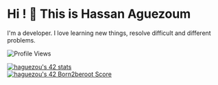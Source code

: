 # Hi ! 👋 This is Hassan Aguezoum 

I'm a developer. I love learning new things, resolve difficult and different problems.

![Profile Views](https://komarev.com/ghpvc/?username=haguezoum)

[![haguezou's 42 stats](https://badge42.vercel.app/api/v2/cld5v5gx300350gkz4glsrpb3/stats?cursusId=21&coalitionId=piscine)](https://github.com/JaeSeoKim/badge42)
 <br/>
 [![haguezou's 42 Born2beroot Score](https://badge42.vercel.app/api/v2/cld5v5gx300350gkz4glsrpb3/project/2908308)](https://github.com/JaeSeoKim/badge42)

